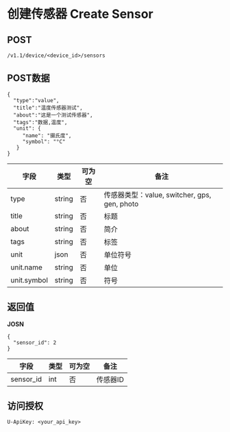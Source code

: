 # 创建传感器 Create Sensor

## POST

    /v1.1/device/<device_id>/sensors
## POST数据

    {
      "type":"value",
      "title":"温度传感器测试",
      "about":"这是一个测试传感器",
      "tags":"数据,温度",
      "unit": {
         "name": "摄氏度",
         "symbol": "°C"
       }
    }

| 字段 | 类型 | 可为空 | 备注 |
| -- | -- | -- | -- |
| type | string | 否 | 传感器类型：value, switcher, gps, gen, photo |
| title | string | 否 | 标题 |
| about | string | 否 | 简介 |
| tags | string | 否 | 标签 |
| unit | json | 否 | 单位符号 |
| unit.name | string | 否 | 单位 |
| unit.symbol | string | 否 | 符号 |

## 返回值

**JOSN**

    {
      "sensor_id": 2
    }

| 字段 | 类型 | 可为空 | 备注 |
| -- | -- | -- | -- |
| sensor_id | int | 否 | 传感器ID |

## 访问授权

    U-ApiKey: <your_api_key>
